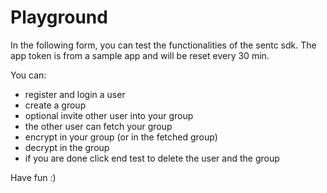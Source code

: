 # Playground

In the following form, you can test the functionalities of the sentc sdk. The app token is from a sample app and will be reset every 30 min.

You can:

- register and login a user
- create a group
- optional invite other user into your group
- the other user can fetch your group
- encrypt in your group (or in the fetched group)
- decrypt in the group
- if you are done click end test to delete the user and the group

Have fun :)

<BasicExample />